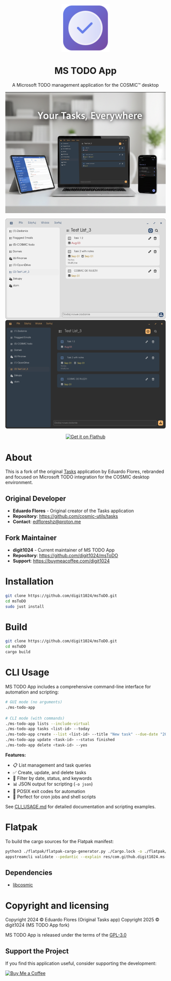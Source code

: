 <div align="center">
  <br>
  <img src="res/icons/hicolor/scalable/apps/com.github.digit1024.ms-todo-app.svg" width="150" />
  <h1>MS TODO App</h1>

  <p>A Microsoft TODO management application for the COSMIC™ desktop</p>
  
  ![baner.png](https://raw.githubusercontent.com/digit1024/msToDO/main/res/screenshots/baner.png)

  ![window-light.png](https://raw.githubusercontent.com/digit1024/msToDO/main/res/screenshots/window-light.png#gh-light-mode-only)
  ![window-dark.png](https://raw.githubusercontent.com/digit1024/msToDO/main/res/screenshots/window-dark.png#gh-dark-mode-only)

  <a href='https://flathub.org/apps/com.github.digit1024.ms-todo-app'>
    <img width='200' alt='Get it on Flathub' src='https://flathub.org/api/badge?locale=en'/>
  </a>
</div>

# About

This is a fork of the original [Tasks](https://github.com/cosmic-utils/tasks) application by Eduardo Flores, rebranded and focused on Microsoft TODO integration for the COSMIC desktop environment.

## Original Developer
- **Eduardo Flores** - Original creator of the Tasks application
- **Repository**: https://github.com/cosmic-utils/tasks
- **Contact**: edfloreshz@proton.me

## Fork Maintainer
- **digit1024** - Current maintainer of MS TODO App
- **Repository**: https://github.com/digit1024/msToDO
- **Support**: https://buymeacoffee.com/digit1024

# Installation

```bash
git clone https://github.com/digit1024/msToDO.git
cd msToDO
sudo just install
```

# Build

```bash
git clone https://github.com/digit1024/msToDO.git
cd msToDO
cargo build
```

# CLI Usage

MS TODO App includes a comprehensive command-line interface for automation and scripting:

```bash
# GUI mode (no arguments)
./ms-todo-app

# CLI mode (with commands)
./ms-todo-app lists --include-virtual
./ms-todo-app tasks <list-id> --today
./ms-todo-app create --list <list-id> --title "New task" --due-date "2025-10-15"
./ms-todo-app update <task-id> --status finished
./ms-todo-app delete <task-id> --yes
```

**Features:**
- 📋 List management and task queries
- ✅ Create, update, and delete tasks
- 🎯 Filter by date, status, and keywords
- 📊 JSON output for scripting (`-o json`)
- 🔄 POSIX exit codes for automation
- 🤖 Perfect for cron jobs and shell scripts

See [CLI_USAGE.md](CLI_USAGE.md) for detailed documentation and scripting examples.

# Flatpak

To build the cargo sources for the Flatpak manifest:

```bash
python3 ./flatpak/flatpak-cargo-generator.py ./Cargo.lock -o ./flatpak/cargo-sources.json
appstreamcli validate --pedantic --explain res/com.github.digit1024.ms-todo-app.metainfo.xml
```

## Dependencies

- [libcosmic](https://github.com/pop-os/libcosmic?tab=readme-ov-file#building)

# Copyright and licensing

Copyright 2024 © Eduardo Flores (Original Tasks app)
Copyright 2025 © digit1024 (MS TODO App fork)

MS TODO App is released under the terms of the [GPL-3.0](https://github.com/digit1024/msToDO/blob/main/LICENSE)

## Support the Project

If you find this application useful, consider supporting the development:

[![Buy Me a Coffee](https://img.shields.io/badge/Buy%20Me%20a%20Coffee-FFDD00?style=for-the-badge&logo=buy-me-a-coffee&logoColor=black)](https://buymeacoffee.com/digit1024)
